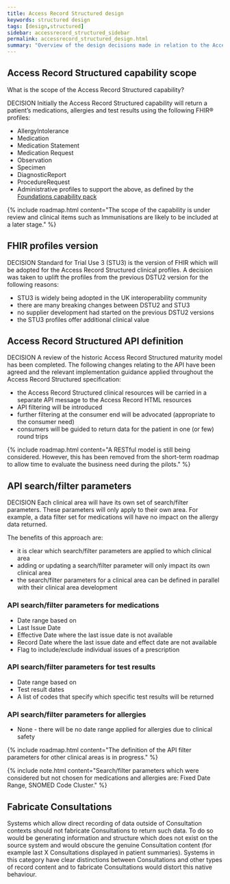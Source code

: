 ```yaml
---
title: Access Record Structured design
keywords: structured design
tags: [design,structured]
sidebar: accessrecord_structured_sidebar
permalink: accessrecord_structured_design.html
summary: "Overview of the design decisions made in relation to the Access Record Structured capability"
---
```


## Access Record Structured capability scope ##

What is the scope of the Access Record Structured capability?

<span class="label label-info">DECISION</span> Initially the Access Record Structured capability will return a patient’s medications,  allergies and test results using the following FHIR&reg; profiles:

 - AllergyIntolerance
 - Medication
 - Medication Statement
 - Medication Request
 - Observation
 - Specimen
 - DiagnosticReport
 - ProcedureRequest  
 - Administrative profiles to support the above, as defined by the [Foundations capability pack](foundations.html)

{% include roadmap.html content="The scope of the capability is under review and clinical items such as Immunisations are likely to be included at a later stage." %}

## FHIR profiles version ##
<span class="label label-info">DECISION</span> Standard for Trial Use 3 (STU3) is the version of FHIR which will be adopted for the Access Record Structured clinical profiles. A decision was taken to uplift the profiles from the previous DSTU2 version for the following reasons:

 - STU3 is widely being adopted in the UK interoperability community
 - there are many breaking changes between DSTU2 and STU3
 - no supplier development had started on the previous DSTU2 versions
 - the STU3 profiles offer additional clinical value

## Access Record Structured API definition ##
<span class="label label-info">DECISION</span> A review of the historic Access Record Structured maturity model has been completed. The following changes relating to the API have been agreed and the relevant implementation guidance applied throughout the Access Record Structured specification:

 - the Access Record Structured clinical resources will be carried in a separate API message to the Access Record HTML resources
 - API filtering will be introduced
 - further filtering at the consumer end will be advocated (appropriate to the consumer need)
 - consumers will be guided to return data for the patient in one (or few) round trips

{% include roadmap.html content="A RESTful model is still being considered. However, this has been removed from the short-term roadmap to allow time to evaluate the business need during the pilots." %}

## API search/filter parameters ##

<span class="label label-info">DECISION</span> Each clinical area will have its own set of search/filter parameters. These parameters will only apply to their own area. For example, a data filter set for medications will have no impact on the allergy data returned.

The benefits of this approach are:

 - it is clear which search/filter parameters are applied to which clinical area
 - adding or updating a search/filter parameter will only impact its own clinical area
 - the search/filter parameters for a clinical area can be defined in parallel with their clinical area development

### API search/filter parameters for medications ###

 - Date range based on
  - Last Issue Date
  - Effective Date where the last issue date is not available
  -  Record Date where the last issue date and effect date are not available
 - Flag to include/exclude individual issues of a prescription

### API search/filter parameters for test results ###
 - Date range based on
  - Test result dates
 - A list of codes that specify which specific test results will be returned

### API search/filter parameters for allergies ###
 - None - there will be no date range applied for allergies due to clinical safety

{% include roadmap.html content="The definition of the API filter parameters for other clinical areas is in progress." %}

{% include note.html content="Search/filter parameters which were considered but not chosen for medications and allergies are: Fixed Date Range, SNOMED Code Cluster." %}

## Fabricate Consultations ##

Systems which allow direct recording of data outside of Consultation contexts should not fabricate Consultations to return such data. To do so would be generating information and structure which does not exist on the source system and would obscure the genuine Consultation content (for example last X Consultations displayed in patient summaries). Systems in this category have clear distinctions between Consultations and other types of record content and to fabricate Consultations would distort this native behaviour.

